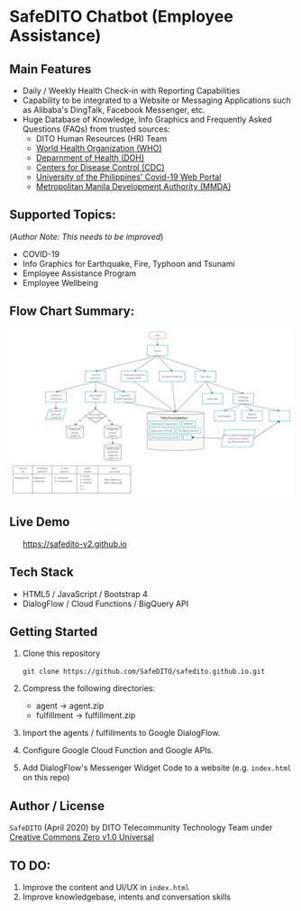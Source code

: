 # SafeDITO Chatbot (Employee Assistance)

## Main Features
* Daily / Weekly Health Check-in with Reporting Capabilities
* Capability to be integrated to a Website or Messaging Applications such as Alibaba's DingTalk, Facebook Messenger, etc.
* Huge Database of Knowledge, Info Graphics and Frequently Asked Questions (FAQs) from trusted sources:
    * DITO Human Resources (HR) Team
    * [World Health Organization (WHO)](https://www.who.int/news-room/q-a-detail/q-a-coronaviruses)
    * [Deparnment of Health (DOH)](https://www.doh.gov.ph/COVID-19/FAQs)
    * [Centers for Disease Control (CDC)](https://www.cdc.gov/coronavirus/2019-ncov/faq.html)
    * [University of the Philippines' Covid-19 Web Portal](https://endcov.ph/dashboard/)
    * [Metropolitan Manila Development Authority (MMDA)](http://www.mmda.gov.ph/20-faq/288-disaster-awareness-faq.html)


## Supported Topics:
(*Author Note: This needs to be improved*)
* COVID-19
* Info Graphics for Earthquake, Fire, Typhoon and Tsunami
* Employee Assistance Program
* Employee Wellbeing


## Flow Chart Summary:
![SafeDITO v2 Flowchart](/images/flowchart.png)


## Live Demo

&nbsp;&nbsp;&nbsp;&nbsp;&nbsp;&nbsp;https://safedito-v2.github.io


## Tech Stack
* HTML5 / JavaScript / Bootstrap 4
* DialogFlow / Cloud Functions / BigQuery API


## Getting Started
1. Clone this repository
    
    `git clone https://github.com/SafeDITO/safedito.github.io.git`

2. Compress the following directories:
    * agent -> agent.zip
    * fulfillment -> fulfillment.zip

3. Import the agents / fulfillments to Google DialogFlow.

4. Configure Google Cloud Function and Google APIs.

5. Add DialogFlow's Messenger Widget Code to a website (e.g. `index.html` on this repo)


## Author / License
`SafeDITO` (April 2020) by DITO Telecommunity Technology Team under [Creative Commons Zero v1.0 Universal](https://github.com/GoogleCloudPlatform/covid19-rapid-response-demo/blob/master/agent-template/LICENSE)


## TO DO:
1. Improve the content and UI/UX in `index.html`
2. Improve knowledgebase, intents and conversation skills
